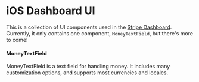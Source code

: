 # iOS Dashboard UI

This is a collection of UI components used in the [Stripe Dashboard](https://itunes.apple.com/us/app/stripe-dashboard/id978516833?mt=8). Currently, it only contains one component, `MoneyTextField`, but there's more to come!

#### MoneyTextField

MoneyTextField is a text field for handling money. It includes many customization options, and supports most currencies and locales.
